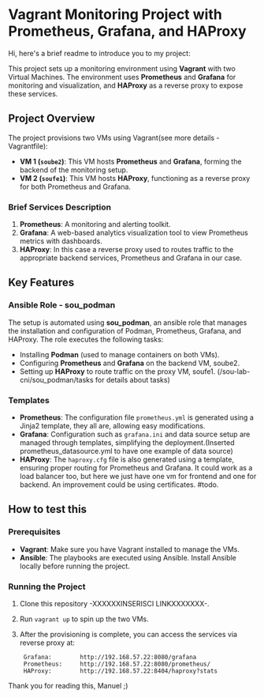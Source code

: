 # Vagrant Monitoring Project with Prometheus, Grafana, and HAProxy

Hi, here's a brief readme to introduce you to my project:

This project sets up a monitoring environment using **Vagrant** with two Virtual Machines. The environment uses **Prometheus** and **Grafana** for monitoring and visualization, and **HAProxy** as a reverse proxy to expose these services.

## Project Overview

The project provisions two VMs using Vagrant(see more details - Vagrantfile):
- **VM 1 (`soube2`)**: This VM hosts **Prometheus** and **Grafana**, forming the backend of the monitoring setup.
- **VM 2 (`soufe1`)**: This VM hosts **HAProxy**, functioning as a reverse proxy for both Prometheus and Grafana.

### Brief Services Description
1. **Prometheus**: A monitoring and alerting toolkit.
2. **Grafana**: A web-based analytics visualization tool to view Prometheus metrics with dashboards.
3. **HAProxy**: In this case a reverse proxy used to routes traffic to the appropriate backend services, Prometheus and Grafana in our case.

## Key Features

### Ansible Role - sou_podman
The setup is automated using **sou_podman**, an ansible role that manages the installation and configuration of Podman, Prometheus, Grafana, and HAProxy. 
The role executes the following tasks:
- Installing **Podman** (used to manage containers on both VMs).
- Configuring **Prometheus** and **Grafana** on the backend VM, soube2.
- Setting up **HAProxy** to route traffic on the proxy VM, soufe1.
(/sou-lab-cni/sou_podman/tasks for details about tasks)

### Templates 
- **Prometheus**: The configuration file `prometheus.yml` is generated using a Jinja2 template, they all are, allowing easy modifications. 
- **Grafana**: Configuration such as `grafana.ini` and data source setup are managed through templates, simplifying the deployment.(Inserted prometheus_datasource.yml to have one example of data source)
- **HAProxy**: The `haproxy.cfg` file is also generated using a template, ensuring proper routing for Prometheus and Grafana. It could work as a load balancer too, but here we just have one vm for frontend and one for backend. An improvement could be using certificates. #todo.

## How to test this

### Prerequisites
- **Vagrant**: Make sure you have Vagrant installed to manage the VMs.
- **Ansible**: The playbooks are executed using Ansible. Install Ansible locally before running the project.

### Running the Project

1. Clone this repository -XXXXXXINSERISCI LINKXXXXXXX-.
2. Run `vagrant up` to spin up the two VMs.
3. After the provisioning is complete, you can access the services via reverse proxy at:

        Grafana:        http://192.168.57.22:8080/grafana
        Prometheus:     http://192.168.57.22:8080/prometheus/
        HAProxy:        http://192.168.57.22:8404/haproxy?stats

Thank you for reading this, 
Manuel ;)